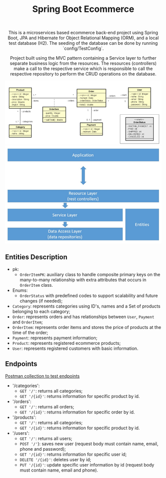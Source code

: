 <h1 align="center"> Spring Boot Ecommerce </h1> <br>

<p align="center">
  This is a microservices based ecommerce back-end project using Spring Boot, JPA and Hibernate for Object Relational Mapping (ORM), and a local test database (H2). The seeding of the database can be done by running `config/TestConfig`.
</p>
<p align="center">
  Project built using the MVC pattern containing a Service layer to further separate business logic from the resources. The resources (controllers) make a call to the respective service which is responsible to call the respective repository to perform the CRUD operations on the database.
</p>

<p align="center">
<img src="https://github.com/lucasnunesg/ecommerce-springboot3-jpa/blob/main/assets/images/database.png"/>
<img src="https://github.com/lucasnunesg/ecommerce-springboot3-jpa/blob/main/assets/images/layers.png"/>
</p>


## Entities Description

- pk:
  - `OrderItemPK`: auxiliary class to handle composite primary keys on the many-to-many relationship with extra attributes that occurs in `OrderItem` class.
- Enums:
  - `OrderStatus` with predefined codes to support scalability and future changes (if needed);
- `Category`: represents categories using ID's, names and a Set of products belonging to each category;
- `Order`: represents orders and has relationships between `User`, `Payment` and `OrderItem`;
- `OrderItem`: represents order items and stores the price of products at the time of the order;
- `Payment`: represents payment information;
- `Product`: represents registered ecommerce products;
- `User`: represents registered customers with basic information.

## Endpoints

[Postman collection to test endpoints](/assets/postman)

- '/categories':
  - `GET '/'`: returns all categories;
  - `GET '/{id}'`: returns information for specific product by id.
- '/orders':
  - `GET '/'`: returns all orders;
  - `GET '/{id}'`: returns information for specific order by id.
- '/products':
  - `GET '/'`: returns all categories;
  - `GET '/{id}'`: returns information for specific product by id.
- '/users':
  - `GET '/'`: returns all users;
  - `POST '/'`): saves new user (request body must contain name, email, phone and password);
  - `GET '/{id}'`: returns information for specific user id;
  - `DELETE '/{id}'`: deletes user by id;
  - `PUT '/{id}'`: update specific user information by id (request body must contain name, email and phone).
 
